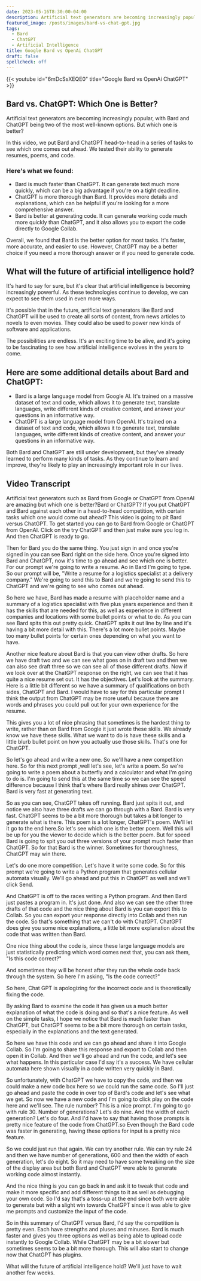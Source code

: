 ```yaml
---
date: 2023-05-16T8:30:00-04:00
description: Artificial text generators are becoming increasingly popular, with Bard and ChatGPT being two of the most well-known options. But which one is better?
featured_image: /posts/images/bard-vs-chat-gpt.jpg
tags:
  - Bard
  - ChatGPT
  - Artificial Intelligence
title: Google Bard vs OpenAi ChatGPT
draft: false
spellcheck: off
---
```


{{< youtube id="6mDcSsXEQE0" title="Google Bard vs OpenAi ChatGPT" >}}

## Bard vs. ChatGPT: Which One is Better?

Artificial text generators are becoming increasingly popular, with Bard and ChatGPT being two of the most well-known options. But which one is better?

In this video, we put Bard and ChatGPT head-to-head in a series of tasks to see which one comes out ahead. We tested their ability to generate resumes, poems, and code.

### Here's what we found:

- Bard is much faster than ChatGPT. It can generate text much more quickly, which can be a big advantage if you're on a tight deadline.
- ChatGPT is more thorough than Bard. It provides more details and explanations, which can be helpful if you're looking for a more comprehensive answer.
- Bard is better at generating code. It can generate working code much more quickly than ChatGPT, and it also allows you to export the code directly to Google Collab.

Overall, we found that Bard is the better option for most tasks. It's faster, more accurate, and easier to use. However, ChatGPT may be a better choice if you need a more thorough answer or if you need to generate code.

## What will the future of artificial intelligence hold?

It's hard to say for sure, but it's clear that artificial intelligence is becoming increasingly powerful. As these technologies continue to develop, we can expect to see them used in even more ways.

It's possible that in the future, artificial text generators like Bard and ChatGPT will be used to create all sorts of content, from news articles to novels to even movies. They could also be used to power new kinds of software and applications.

The possibilities are endless. It's an exciting time to be alive, and it's going to be fascinating to see how artificial intelligence evolves in the years to come.

## Here are some additional details about Bard and ChatGPT:

- Bard is a large language model from Google AI. It's trained on a massive dataset of text and code, which allows it to generate text, translate languages, write different kinds of creative content, and answer your questions in an informative way.
- ChatGPT is a large language model from OpenAI. It's trained on a dataset of text and code, which allows it to generate text, translate languages, write different kinds of creative content, and answer your questions in an informative way.

Both Bard and ChatGPT are still under development, but they've already learned to perform many kinds of tasks. As they continue to learn and improve, they're likely to play an increasingly important role in our lives.

## Video Transcript

Artificial text generators such as Bard from Google or ChatGPT from OpenAI are amazing but which one is better?Bard or ChatGPT? If you put ChatGPT and Bard against each other in a head-to-head competition, with certain tasks which one would come out ahead? This video is going to pit Bard versus ChatGPT. To get started you can go to Bard from Google or ChatGPT from OpenAI. Click on the try ChatGPT and then just make sure you log in. And then ChatGPT is ready to go.

Then for Bard you do the same thing. You just sign in and once you're signed in you can see Bard right on the side here. Once you're signed into Bard and ChatGPT, now it's time to go ahead and see which one is better. For our prompt we're going to write a resume. Ao in Bard I'm going to type. So our prompt will be, "Write a resume for a logistics specialist at a delivery company." We're going to send this to Bard and we're going to send this to ChatGPT and we're going to see who comes out ahead.

So here we have, Bard has made a resume with placeholder name and a summary of a logistics specialist with five plus years experience and then it has the skills that are needed for this, as well as experience in different companies and locations with some bullet points or what to do. As you can see Bard spits this out pretty quick. ChatGPT spits it out line by line and it's having a bit more detail with this. There's a lot more bullet points. Maybe too many bullet points for certain ones depending on what you want to have.

Another nice feature about Bard is that you can view other drafts. So here we have draft two and we can see what goes on in draft two and then we can also see draft three so we can see all of those different drafts. Now if we look over at the ChatGPT response on the right, we can see that it has quite a nice resume set out. It has the objectives. Let's look at the summary. Here is a little bit different so we have a summary of qualifications on both sides, ChatGPT and Bard. I would have to say for this particular prompt I think the output from ChatGPT may be more useful because there are words and phrases you could pull out for your own experience for the resume.

This gives you a lot of nice phrasing that sometimes is the hardest thing to write, rather than on Bard from Google it just wrote these skills. We already know we have these skills. What we want to do is have these skills and a little blurb bullet point on how you actually use those skills. That's one for ChatGPT.

So let's go ahead and write a new one. So we'll have a new competition here. So for this next prompt ,well let's see, let's write a poem. So we're going to write a poem about a butterfly and a calculator and what I'm going to do is. I'm going to send this at the same time so we can see the speed difference because I think that's where Bard really shines over ChatGPT. Bard is very fast at generating text.

So as you can see, ChatGPT takes off running. Bard just spits it out, and notice we also have three drafts we can go through with a Bard. Bard is very fast. ChatGPT seems to be a bit more thorough but takes a bit longer to generate what is there. This poem is a lot longer, ChatGPT's poem. We'll let it go to the end here.So let's see which one is the better poem. Well this will be up for you the viewer to decide which is the better poem. But for speed Bard is going to spit you out three versions of your prompt much faster than ChatGPT. So for that Bard is the winner. Sometimes for thoroughness, ChatGPT may win there.

Let's do one more competition. Let's have it write some code. So for this prompt we're going to write a Python program that generates cellular automata visually. We'll go ahead and put this in ChatGPT as well and we'll click Send.

And ChatGPT is off to the races writing a Python program. And then Bard just pastes a program in. It's just done. And also we can see the other three drafts of that code and the nice thing about Bard is you can export this to Collab. So you can export your response directly into Collab and then run the code. So that's something that we can't do with ChatGPT. ChatGPT does give you some nice explanations, a little bit more explanation about the code that was written than Bard.

One nice thing about the code is, since these large language models are just statistically predicting which word comes next that, you can ask them, "Is this code correct?"

And sometimes they will be honest after they run the whole code back through the system. So here I'm asking, "Is the code correct?"

So here, Chat GPT is apologizing for the incorrect code and is theoretically fixing the code.

By asking Bard to examine the code it has given us a much better explanation of what the code is doing and so that's a nice feature. As well on the simple tasks, I hope we notice that Bard is much faster than ChatGPT, but ChatGPT seems to be a bit more thorough on certain tasks, especially in the explanations and the text generated.

So here we have this code and we can go ahead and share it into Google Collab. So I'm going to share this response and export to Collab and then open it in Collab. And then we'll go ahead and run the code, and let's see what happens. In this particular case I'd say it's a success. We have cellular automata here shown visually in a code written very quickly in Bard.

So unfortunately, with ChatGPT we have to copy the code, and then we could make a new code box here so we could run the same code. So I'll just go ahead and paste the code in over top of Bard's code and let's see what we get. So now we have a new code and I'm going to click play on the code here and we'll see. The rule number? This is a nice prompt. I'm going to go with rule 30. Number of generations? Let's do nine. And the width of each generation? Let's do four. And I'd have to say that having those prompts is pretty nice feature of the code from ChatGPT.so Even though the Bard code was faster in generating, having these options for input is a pretty nice feature.

So we could just run that again. We can try another rule. We can try rule 24 and then we have number of generations, 600 and then the width of each generation, let's do eight. So it may need to have some tweaking on the size of the display area but both Bard and ChatGPT were able to generate working code almost instantly.

And the nice thing is you can go back in and ask it to tweak that code and make it more specific and add different things to it as well as debugging your own code. So I'd say that's a toss-up at the end since both were able to generate but with a slight win towards ChatGPT since it was able to give me prompts and customize the input of the code.

So in this summary of ChatGPT versus Bard, I'd say the competition is pretty even. Each have strengths and pluses and minuses. Bard is much faster and gives you three options as well as being able to upload code instantly to Google Collab. While ChatGPT may be a bit slower but sometimes seems to be a bit more thorough. This will also start to change now that ChatGPT has plugins.

What will the future of artificial intelligence hold? We'll just have to wait another few weeks.
